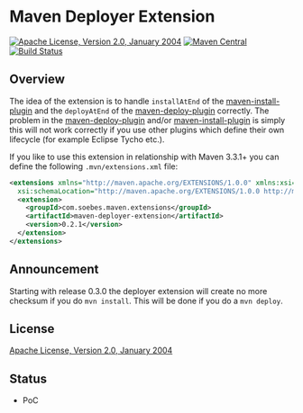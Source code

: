 Maven Deployer Extension
========================

[![Apache License, Version 2.0, January 2004](https://img.shields.io/github/license/khmarbaise/maven-deployer-extension.svg?label=License)](http://www.apache.org/licenses/)
[![Maven Central](https://img.shields.io/maven-central/v/com.soebes.maven.extensions/maven-deployer-extension.svg?label=Maven%20Central)](http://search.maven.org/#search%7Cga%7C1%7Cg%3A%22com.soebes.maven.extensions%22%20a%3A%22maven-deployer-extension%22)
[![Build Status](https://travis-ci.org/khmarbaise/maven-deployer-extension.svg?branch=master)](https://travis-ci.org/khmarbaise/maven-deployer-extension)

Overview
--------

 The idea of the extension is to handle  `installAtEnd` of the [maven-install-plugin][maven-install-plugin]
 and the `deployAtEnd` of the [maven-deploy-plugin][maven-deploy-plugin] correctly. The problem in the 
 [maven-deploy-plugin] and/or [maven-install-plugin] is simply this will not work 
 correctly if you use other plugins which define their own lifecycle (for example 
 Eclipse Tycho etc.).
 
 If you like to use this extension in relationship with Maven 3.3.1+ you
 can define the following `.mvn/extensions.xml` file:

``` xml
<extensions xmlns="http://maven.apache.org/EXTENSIONS/1.0.0" xmlns:xsi="http://www.w3.org/2001/XMLSchema-instance"
  xsi:schemaLocation="http://maven.apache.org/EXTENSIONS/1.0.0 http://maven.apache.org/xsd/core-extensions-1.0.0.xsd">
  <extension>
    <groupId>com.soebes.maven.extensions</groupId>
    <artifactId>maven-deployer-extension</artifactId>
    <version>0.2.1</version>
  </extension>
</extensions>
```
 
Announcement
------------

Starting with release 0.3.0 the deployer extension will create no more checksum if you do
`mvn install`. This will be done if you do a `mvn deploy`.
  

License
-------
[Apache License, Version 2.0, January 2004](http://www.apache.org/licenses/)


Status
------

 * PoC

[maven-install-plugin]: https://maven.apache.org/plugins/maven-install-plugin/install-mojo.html#installAtEnd
[maven-deploy-plugin]: http://maven.apache.org/plugins/maven-deploy-plugin/deploy-mojo.html#deployAtEnd
